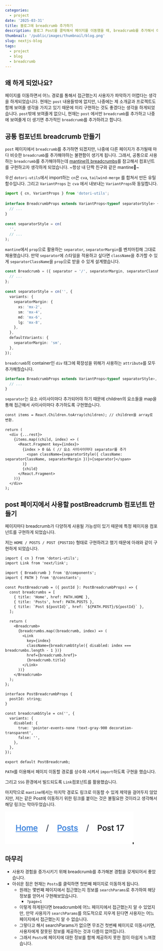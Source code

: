 ```yaml
---
categories:
  - project
date: '2025-03-31'
title: 블로그에 breadcrumb 추가하기
description: 블로그 Post를 클릭해서 페이지를 이동했을 때, breadcrumb를 추가해서 어디경로로 접속했는지 알기 쉽고, 해당 페이지로 이동할 수 있는 기능을 추가했습니다.
thumbnail: '/public/images/thumbnail/blog.png'
slug: nextjs-blog
tags:
  - project
  - blog
  - breadcrumb
---
```


## 왜 하게 되었나요?

페이지를 이동하면서 어느 경로를 통해서 접근했는지 사용자가 파악하기 어렵다는 생각을 하게되었습니다.
현재는 `post` 내용들밖에 없지만, 나중에는 제 소개글과 프로젝트도 함께 보여줄 생각을 가지고 있기 때문에 미리 구현하는 것도 좋겠다는 생각을 하게되었습니다.
`post`밖에 보여줄게 없으니, 현재는 `post` 에서만 `breadcrumb`를 추가하고 나중에 보여줄게 더 생기면 추가적인 `breadcrumb`를 추가하려고 합니다.

## 공통 컴포넌트 breadcrumb 만들기

`post` 페이지에서 `breadcrumb`를 추가하면 되겠지만, 나중에 다른 페이지가 추가될때 마다 비슷한 `breadcrumb`를 추가해야하는 불편함이 생기게 됩니다.
그래서, 공통으로 사용하는 `breadcrumb`를 추가해야하는데 [mantine의 breadcrumbs](https://mantine.dev/core/breadcrumbs/#)를 참고해서 컴포넌트를 구현하고자 생각하게 되었습니다. ~항상 내 단짝 친구와 같은 mantine🤣~

우선 `dotori-utils`에서 import하는 `cn`은 `cva`, `tailwind-merge` 를 합쳐서 만든 유틸함수입니다. 그리고 `VariantProps` 는 `cva` 에서 내보내는 `VariantProps`와 동일합니다.

```ts
import { cn, VariantProps } from 'dotori-utils';

interface BreadcrumbProps extends VariantProps<typeof separatorStyle> {
  // ...
}

const separatorStyle = cn(
  '',
  // ...
);
```

`mantine`에서 `prop`으로 활용하는 `separator`, `separatorMargin`를 벤치마킹해 그대로 채용했습니다.
만약 `separator`에 스타일을 적용하고 싶다면 `className`을 추가할 수 있게 `separatorClassName`을 `prop`으로 받을 수 있게 설계했습니다.

```ts
const Breadcrumb = ({ separator = '/', separatorMargin, separatorClassName, children, ...rest }: BreadcrumbProps) => {
  // ...
};

const separatorStyle = cn('', {
  variants: {
    separatorMargin: {
      xs: 'mx-2',
      sm: 'mx-4',
      md: 'mx-6',
      lg: 'mx-8',
    },
  },
  defaultVariants: {
    separatorMargin: 'sm',
  },
});
```

`breadcrumb`의 container인 `div` 태그에 확장성을 위해가 사용하는 `attribute`를 모두 추가해줬습니다.

```ts
interface BreadcrumbProps extends VariantProps<typeof separatorStyle>, React.ComponentPropsWithoutRef<'div'> {
  // ...
}
```

`separator`는 요소 사이사이마다 추가되어야 하기 때문에 children의 요소들을 map을 통해 접근해서 사이사이마다 추가하도록 구현했습니다.

```tsx
const items = React.Children.toArray(children); // children을 array로 변환.

return (
  <div {...rest}>
    {items.map((child, index) => (
      <React.Fragment key={index}>
        {index > 0 && ( // 요소 사이사이마다 separator를 추가
          <span className={separatorStyle({ className: separatorClassName, separatorMargin })}>{separator}</span>
        )}
        {child}
      </React.Fragment>
    ))}
  </div>
);
```

## post 페이지에서 사용할 postBreadcrumb 컴포넌트 만들기

페이지마다 breadcrumb가 다양하게 사용될 가능성이 있기 때문에 특정 페이지용 컴포넌트를 구현하게 되었습니다.

저는 `HOME / POSTS / POST {POSTID}` 형태로 구현하려고 했기 때문에 아래와 같이 구현하게 되었습니다.

```tsx
import { cn } from 'dotori-utils';
import Link from 'next/link';

import { Breadcrumb } from '@/components';
import { PATH } from '@/constants';

const PostBreadcrumb = ({ postId }: PostBreadcrumbProps) => {
  const breadcrumbs = [
    { title: 'Home', href: PATH.HOME },
    { title: 'Posts', href: PATH.POSTS },
    { title: `Post ${postId}`, href: `${PATH.POST}/${postId}` },
  ];

  return (
    <Breadcrumb>
      {breadcrumbs.map((breadcrumb, index) => (
        <Link
          key={index}
          className={breadcrumbStyle({ disabled: index === breadcrumbs.length - 1 })}
          href={breadcrumb.href}>
          {breadcrumb.title}
        </Link>
      ))}
    </Breadcrumb>
  );
};

interface PostBreadcrumbProps {
  postId: string;
}

const breadcrumbStyle = cn('', {
  variants: {
    disabled: {
      true: 'pointer-events-none !text-gray-900 decoration-transparent',
      false: '',
    },
  },
});

export default PostBreadcrumb;
```

`PATH`를 이용해서 페이지 이동할 경로를 상수화 시켜서 `import`하도록 구현을 했습니다.

그리고 `SSG` 환경에서 빌드되도록 `Link`컴포넌트를 활용했습니다.

마지막으로 `mantine`에서는 마지막 경로도 링크로 이동할 수 있게 제약을 걸어두지 않았지만, 저는 같은 Post에 이동하기 위한 링크를 붙이는 것은 불필요한 것이라고 생각해서 해당 링크는 막아두었습니다.

![breadcrumb](/public/images/post/18/breadcrumb.png)

## 마무리

- 사용자 경험을 증가시키기 위해 breadcrumb를 추가해본 경험을 갖게되어서 좋았습니다.
- 아쉬운 점은 현재는 `Posts`를 클릭하면 첫번째 페이지로 이동하게 됩니다.
  - 원래는 몇번째 페이지에서 접근했는지 정보를 `searchParams`로 추가하여 해당 정보를 얻어서 구현해보았습니다.
    - `?page=1`
  - 이렇게 하게된다면 breadcrumb에 어느 페이지에서 접근했는지 알 수 있었지만, 만약 사용자가 `searchParams`를 의도적으로 지우게 된다면 사용자는 어느 페이지에서 접근했는지 알 수 없습니다.
  - 그렇다고 해서 searchParams가 없으면 무조건 첫번째 페이지로 이동시키면, 사용자에게 잘못된 정보를 제공하는 것과 다름이 없어집니다.
  - 그래서 `Posts`에 페이지에 대한 정보를 함께 제공하지 못한 점이 아쉽게 느껴졌습니다.

<br/>
